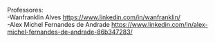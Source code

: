 Professores:<br/>
    -Wanfranklin Alves https://www.linkedin.com/in/wanfranklin/<br/>
    -Alex Michel Fernandes de Andrade https://www.linkedin.com/in/alex-michel-fernandes-de-andrade-86b347283/
